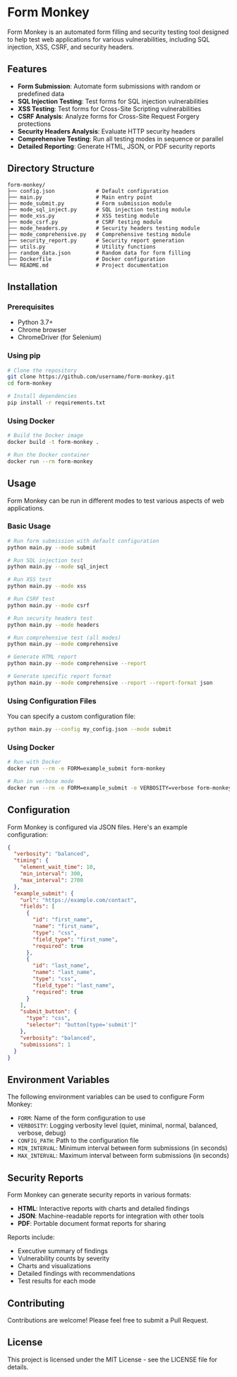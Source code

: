 # Form Monkey

Form Monkey is an automated form filling and security testing tool designed to help test web applications for various vulnerabilities, including SQL injection, XSS, CSRF, and security headers.

## Features

- **Form Submission**: Automate form submissions with random or predefined data
- **SQL Injection Testing**: Test forms for SQL injection vulnerabilities
- **XSS Testing**: Test forms for Cross-Site Scripting vulnerabilities
- **CSRF Analysis**: Analyze forms for Cross-Site Request Forgery protections
- **Security Headers Analysis**: Evaluate HTTP security headers
- **Comprehensive Testing**: Run all testing modes in sequence or parallel
- **Detailed Reporting**: Generate HTML, JSON, or PDF security reports

## Directory Structure

```
form-monkey/
├── config.json             # Default configuration
├── main.py                 # Main entry point
├── mode_submit.py          # Form submission module
├── mode_sql_inject.py      # SQL injection testing module
├── mode_xss.py             # XSS testing module
├── mode_csrf.py            # CSRF testing module
├── mode_headers.py         # Security headers testing module
├── mode_comprehensive.py   # Comprehensive testing module
├── security_report.py      # Security report generation
├── utils.py                # Utility functions
├── random_data.json        # Random data for form filling
├── Dockerfile              # Docker configuration
└── README.md               # Project documentation
```

## Installation

### Prerequisites

- Python 3.7+
- Chrome browser
- ChromeDriver (for Selenium)

### Using pip

```bash
# Clone the repository
git clone https://github.com/username/form-monkey.git
cd form-monkey

# Install dependencies
pip install -r requirements.txt
```

### Using Docker

```bash
# Build the Docker image
docker build -t form-monkey .

# Run the Docker container
docker run --rm form-monkey
```

## Usage

Form Monkey can be run in different modes to test various aspects of web applications.

### Basic Usage

```bash
# Run form submission with default configuration
python main.py --mode submit

# Run SQL injection test
python main.py --mode sql_inject

# Run XSS test
python main.py --mode xss

# Run CSRF test
python main.py --mode csrf

# Run security headers test
python main.py --mode headers

# Run comprehensive test (all modes)
python main.py --mode comprehensive

# Generate HTML report
python main.py --mode comprehensive --report

# Generate specific report format
python main.py --mode comprehensive --report --report-format json
```

### Using Configuration Files

You can specify a custom configuration file:

```bash
python main.py --config my_config.json --mode submit
```

### Using Docker

```bash
# Run with Docker
docker run --rm -e FORM=example_submit form-monkey

# Run in verbose mode
docker run --rm -e FORM=example_submit -e VERBOSITY=verbose form-monkey
```

## Configuration

Form Monkey is configured via JSON files. Here's an example configuration:

```json
{
  "verbosity": "balanced",
  "timing": {
    "element_wait_time": 10,
    "min_interval": 300,
    "max_interval": 2700
  },
  "example_submit": {
    "url": "https://example.com/contact",
    "fields": [
      {
        "id": "first_name",
        "name": "first_name",
        "type": "css",
        "field_type": "first_name",
        "required": true
      },
      {
        "id": "last_name",
        "name": "last_name",
        "type": "css",
        "field_type": "last_name",
        "required": true
      }
    ],
    "submit_button": {
      "type": "css",
      "selector": "button[type='submit']"
    },
    "verbosity": "balanced",
    "submissions": 1
  }
}
```

## Environment Variables

The following environment variables can be used to configure Form Monkey:

- `FORM`: Name of the form configuration to use
- `VERBOSITY`: Logging verbosity level (quiet, minimal, normal, balanced, verbose, debug)
- `CONFIG_PATH`: Path to the configuration file
- `MIN_INTERVAL`: Minimum interval between form submissions (in seconds)
- `MAX_INTERVAL`: Maximum interval between form submissions (in seconds)

## Security Reports

Form Monkey can generate security reports in various formats:

- **HTML**: Interactive reports with charts and detailed findings
- **JSON**: Machine-readable reports for integration with other tools
- **PDF**: Portable document format reports for sharing

Reports include:

- Executive summary of findings
- Vulnerability counts by severity
- Charts and visualizations
- Detailed findings with recommendations
- Test results for each mode

## Contributing

Contributions are welcome! Please feel free to submit a Pull Request.

## License

This project is licensed under the MIT License - see the LICENSE file for details.
